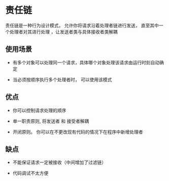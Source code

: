 # 责任链

责任链是一种行为设计模式， 允许你将请求沿着处理者链进行发送， 直至其中一个处理者对其进行处理 ，让发送者类与具体接收者类解耦

## 使用场景

* 有多个对象可以处理同一个请求，具体哪个对象处理该请求由运行时刻自动确定

* 当必须按顺序执行多个处理者时， 可以使用该模式

## 优点

* 你可以控制请求处理的顺序

* 单一职责原则, 将发送者 和 接受者解耦

* 开闭原则。 你可以在不更改现有代码的情况下在程序中新增处理者

## 缺点

* 不能保证请求一定被接收（中间增加了过滤链）

* 代码调试不太方便

